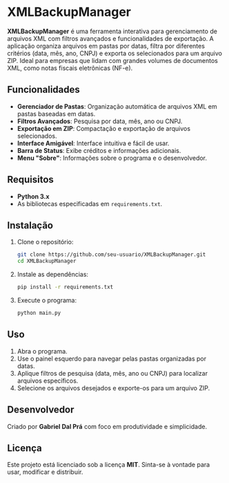 
# XMLBackupManager

**XMLBackupManager** é uma ferramenta interativa para gerenciamento de arquivos XML com filtros avançados e funcionalidades de exportação. A aplicação organiza arquivos em pastas por datas, filtra por diferentes critérios (data, mês, ano, CNPJ) e exporta os selecionados para um arquivo ZIP. Ideal para empresas que lidam com grandes volumes de documentos XML, como notas fiscais eletrônicas (NF-e).

## Funcionalidades

- **Gerenciador de Pastas**: Organização automática de arquivos XML em pastas baseadas em datas.
- **Filtros Avançados**: Pesquisa por data, mês, ano ou CNPJ.
- **Exportação em ZIP**: Compactação e exportação de arquivos selecionados.
- **Interface Amigável**: Interface intuitiva e fácil de usar.
- **Barra de Status**: Exibe créditos e informações adicionais.
- **Menu "Sobre"**: Informações sobre o programa e o desenvolvedor.

## Requisitos

- **Python 3.x**
- As bibliotecas especificadas em `requirements.txt`.

## Instalação

1. Clone o repositório:
   ```bash
   git clone https://github.com/seu-usuario/XMLBackupManager.git
   cd XMLBackupManager
   ```

2. Instale as dependências:
   ```bash
   pip install -r requirements.txt
   ```

3. Execute o programa:
   ```bash
   python main.py
   ```

## Uso

1. Abra o programa.
2. Use o painel esquerdo para navegar pelas pastas organizadas por datas.
3. Aplique filtros de pesquisa (data, mês, ano ou CNPJ) para localizar arquivos específicos.
4. Selecione os arquivos desejados e exporte-os para um arquivo ZIP.

## Desenvolvedor

Criado por **Gabriel Dal Prá** com foco em produtividade e simplicidade.

## Licença

Este projeto está licenciado sob a licença **MIT**. Sinta-se à vontade para usar, modificar e distribuir.
